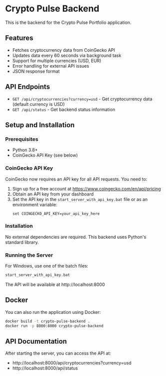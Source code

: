 # Crypto Pulse Backend

This is the backend for the Crypto Pulse Portfolio application.

## Features

- Fetches cryptocurrency data from CoinGecko API
- Updates data every 60 seconds via background task
- Support for multiple currencies (USD, EUR)
- Error handling for external API issues
- JSON response format

## API Endpoints

- `GET /api/cryptocurrencies?currency=usd` - Get cryptocurrency data (default currency is USD)
- `GET /api/status` - Get backend status information

## Setup and Installation

### Prerequisites
- Python 3.8+
- CoinGecko API Key (see below)

### CoinGecko API Key
CoinGecko now requires an API key for all API requests. You need to:

1. Sign up for a free account at https://www.coingecko.com/en/api/pricing
2. Obtain an API key from your dashboard
3. Set the API key in the `start_server_with_api_key.bat` file or as an environment variable:
   ```
   set COINGECKO_API_KEY=your_api_key_here
   ```

### Installation

No external dependencies are required. This backend uses Python's standard library.

### Running the Server

For Windows, use one of the batch files:
```bash
start_server_with_api_key.bat
```

The API will be available at http://localhost:8000

## Docker

You can also run the application using Docker:

```bash
docker build -t crypto-pulse-backend .
docker run -p 8000:8000 crypto-pulse-backend
```

## API Documentation

After starting the server, you can access the API at:
- http://localhost:8000/api/cryptocurrencies?currency=usd
- http://localhost:8000/api/status 